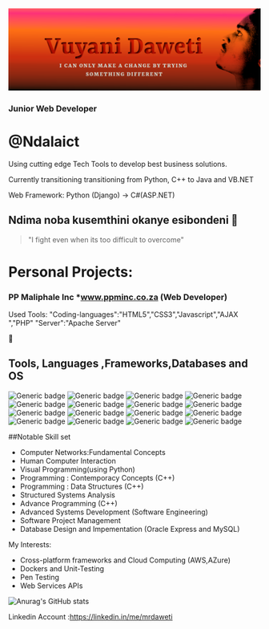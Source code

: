 <img src="/github.png" alt="hi" class="inline"/>

### Junior Web Developer 
# @Ndalaict

Using cutting edge Tech Tools to develop best business solutions.

Currently transitioning transitioning from Python, C++ to Java and VB.NET 

Web Framework: Python (Django) -> C#(ASP.NET)



## Ndima noba kusemthini okanye esibondeni 👋 
> "I fight even when its too difficult to overcome"

# Personal Projects: 
 ### PP Maliphale Inc *www.ppminc.co.za (Web Developer)
 Used Tools:
    "Coding-languages":"HTML5","CSS3","Javascript","AJAX ","PHP"
    "Server":"Apache Server"
    
 
:wrench:
## Tools, Languages ,Frameworks,Databases and OS  <br/>
![Generic badge](https://img.shields.io/badge/Language-Java-orange.svg)
![Generic badge](https://img.shields.io/badge/Language-Python-yellow.svg)
![Generic badge](https://img.shields.io/badge/Language-C++-ORANGE.svg)
![Generic badge](https://img.shields.io/badge/Framework-Qt-ORANGE.svg)
![Generic badge](https://img.shields.io/badge/Framework-ASP.NET-silver.svg)
![Generic badge](https://img.shields.io/badge/Tool-VSCode-white.svg)
![Generic badge](https://img.shields.io/badge/Tool-IntelliJ-orange.svg)
![Generic badge](https://img.shields.io/badge/Tool-Github-green.svg)
![Generic badge](https://img.shields.io/badge/DB-MySQL-blue.svg)
![Generic badge](https://img.shields.io/badge/DB-OracleExpress-red.svg)
![Generic badge](https://img.shields.io/badge/Tools-VisualStudio2019-ORANGE.svg)
![Generic badge](https://img.shields.io/badge/TextEditor-SublimeText-pink.svg)
![Generic badge](https://img.shields.io/badge/Tools-AdobeXd-ORANGE.svg)
![Generic badge](https://img.shields.io/badge/Tools-Atom-ORANGE.svg)
![Generic badge](https://img.shields.io/badge/OS-Windows-ORANGE.svg)
![Generic badge](https://img.shields.io/badge/OS-Windows-ORANGE.svg)



##Notable Skill set
  - Computer Networks:Fundamental Concepts
  - Human Computer Interaction 
  - Visual Programming(using Python) 
  - Programming : Contemporacy Concepts (C++)
  - Programming : Data Structures (C++)
  - Structured Systems Analysis
  - Advance Programming (C++)
  - Advanced Systems Development (Software Engineering)
  - Software Project Management 
  - Database Design and Impementation  (Oracle Express and MySQL)

My Interests: 
 - Cross-platform frameworks and Cloud Computing (AWS,AZure)
 - Dockers and Unit-Testing 
 - Pen Testing 
 - Web Services APIs
  
 

![Anurag's GitHub stats](https://github-readme-stats.vercel.app/api?username=Loboa&show_icons=true&theme=radical)

Linkedin Account :https://linkedin.in/me/mrdaweti

